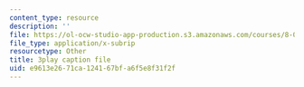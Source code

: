 ```yaml
---
content_type: resource
description: ''
file: https://ol-ocw-studio-app-production.s3.amazonaws.com/courses/8-01sc-classical-mechanics-fall-2016/e9613e2671ca124167bfa6f5e8f31f2f_CfTLS6YYPms.srt
file_type: application/x-subrip
resourcetype: Other
title: 3play caption file
uid: e9613e26-71ca-1241-67bf-a6f5e8f31f2f
---
```

